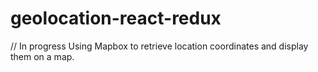 # geolocation-react-redux

// In progress
Using Mapbox to retrieve location coordinates and display them on a map.
